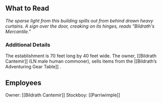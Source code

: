 ## What to Read

*The sparse light from this building spills out from behind drawn heavy curtains. A sign over the door, creaking on its hinges, reads "Bildrath's Mercantile."*

### Additional Details
The establishment is 70 feet long by 40 feet wide. The owner, [[Bildrath Cantemir]] (LN male human commoner), sells items from the [[Bildrath’s Adventuring Gear Table]] .

## Employees
Owner: [[Bildrath Cantemir]]
Stockboy: [[Parriwimple]]